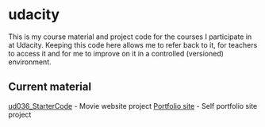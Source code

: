 # udacity
This is my course material and project code for the courses I participate in at Udacity.
Keeping this code here allows me to refer back to it, for teachers to access it and for me to improve on it in a controlled (versioned) environment.

## Current material
[ud036_StarterCode](https://github.com/mattbingham/udacity/tree/master/ud036_StarterCode) - Movie website project
[Portfolio site](https://github.com/mattbingham/udacity/tree/master/portfolio_site) - Self portfolio site project